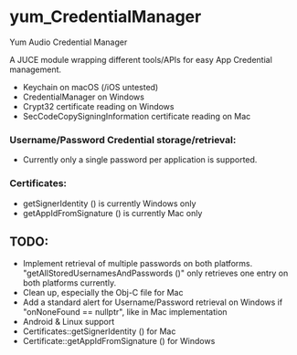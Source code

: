 # yum_CredentialManager
Yum Audio Credential Manager

A JUCE module wrapping different tools/APIs for easy App Credential management.  
- Keychain on macOS (/iOS untested) 
- CredentialManager on Windows 
- Crypt32 certificate reading on Windows
- SecCodeCopySigningInformation certificate reading on Mac


### Username/Password Credential storage/retrieval:
- Currently only a single password per application is supported. 

### Certificates:
- getSignerIdentity () is currently Windows only
- getAppIdFromSignature () is currently Mac only

## TODO: 
- Implement retrieval of multiple passwords on both platforms. "getAllStoredUsernamesAndPasswords ()" only retrieves one entry on both platforms currently.
- Clean up, especially the Obj-C file for Mac
- Add a standard alert for Username/Password retrieval on Windows if "onNoneFound == nullptr", like in Mac implementation
- Android & Linux support
- Certificates::getSignerIdentity () for Mac
- Certificate::getAppIdFromSignature () for Windows
